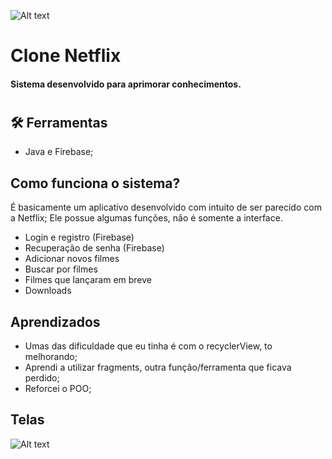 
![Alt text](https://i.imgur.com/8pghTWG.png[/img])

# Clone Netflix
#### Sistema desenvolvido para aprimorar conhecimentos. 
#
## 🛠 Ferramentas
- Java e Firebase;


## Como funciona o sistema?

É basicamente um aplicativo desenvolvido com intuito de ser parecido com a Netflix;
Ele possue algumas funções, não é somente a interface.

- Login e registro (Firebase)
- Recuperação de senha (Firebase)
- Adicionar novos filmes
- Buscar por filmes
- Filmes que lançaram em breve
- Downloads







## Aprendizados

- Umas das dificuldade que eu tinha é com o recyclerView, to melhorando;
- Aprendi a utilizar fragments, outra função/ferramenta que ficava perdido;
- Reforcei o POO;

## Telas

![Alt text](https://i.imgur.com/YHO9jHB.png[/img])

